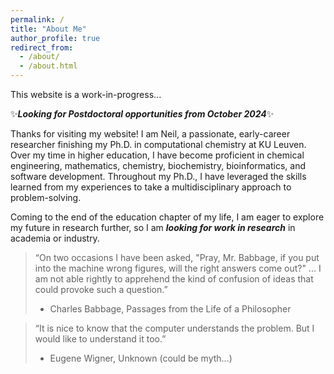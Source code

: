 ```yaml
---
permalink: /
title: "About Me"
author_profile: true
redirect_from: 
  - /about/
  - /about.html
---
```


This website is a work-in-progress...

:sparkles:***Looking for Postdoctoral opportunities from October 2024***:sparkles:

Thanks for visiting my website! I am Neil, a passionate, early-career researcher finishing my Ph.D. in computational chemistry at KU Leuven. Over my time in higher education, I have become proficient in chemical engineering, mathematics, chemistry, biochemistry, bioinformatics, and software development. Throughout my Ph.D., I have leveraged the skills learned from my experiences to take a multidisciplinary approach to problem-solving. 

Coming to the end of the education chapter of my life, I am eager to explore my future in research further, so I am ***looking for work in research*** in academia or industry.

>“On two occasions I have been asked, "Pray, Mr. Babbage, if you put into the machine wrong figures, will the right answers come out?" ... I am not able rightly to apprehend the kind of confusion of ideas that could provoke such a question.”
>- Charles Babbage, Passages from the Life of a Philosopher

>“It is nice to know that the computer understands the problem. But I would like to understand it too.”
>- Eugene Wigner, Unknown (could be myth…)


